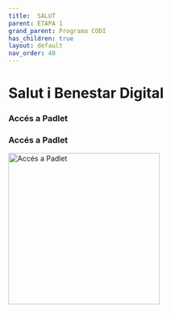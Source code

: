 ```yaml
---
title:  SALUT
parent: ETAPA 1
grand_parent: Programa CODI
has_children: true
layout: default
nav_order: 40
---
```



# Salut i Benestar Digital



### Accés a Padlet

### Accés a Padlet

<a href="https://padlet.com/mgomezc22/salud-y-bienestar-digital-nzau7h601m76ckkn" target="_blank">
  <img src="https://padlet.pics/template_images/new_home_banner.jpg" alt="Accés a Padlet" width="300"/>
</a>
